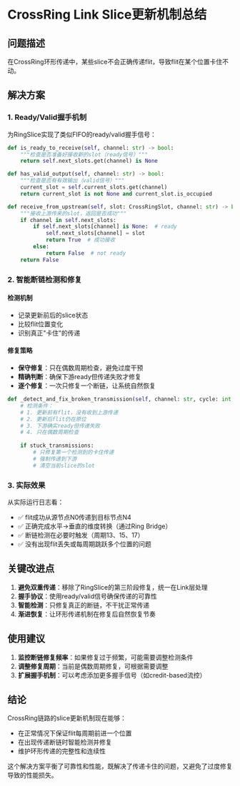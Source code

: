 # CrossRing Link Slice更新机制总结

## 问题描述
在CrossRing环形传递中，某些slice不会正确传递flit，导致flit在某个位置卡住不动。

## 解决方案

### 1. Ready/Valid握手机制
为RingSlice实现了类似FIFO的ready/valid握手信号：

```python
def is_ready_to_receive(self, channel: str) -> bool:
    """检查是否准备好接收新的slot（ready信号）"""
    return self.next_slots.get(channel) is None

def has_valid_output(self, channel: str) -> bool:
    """检查是否有有效输出（valid信号）"""
    current_slot = self.current_slots.get(channel)
    return current_slot is not None and current_slot.is_occupied

def receive_from_upstream(self, slot: CrossRingSlot, channel: str) -> bool:
    """接收上游传来的slot，返回是否成功"""
    if channel in self.next_slots:
        if self.next_slots[channel] is None:  # ready
            self.next_slots[channel] = slot
            return True  # 成功接收
        else:
            return False  # not ready
    return False
```

### 2. 智能断链检测和修复

#### 检测机制
- 记录更新前后的slice状态
- 比较flit位置变化
- 识别真正"卡住"的传递

#### 修复策略
- **保守修复**：只在偶数周期检查，避免过度干预
- **精确判断**：确保下游ready但传递失败才修复
- **逐个修复**：一次只修复一个断链，让系统自然恢复

```python
def _detect_and_fix_broken_transmission(self, channel: str, cycle: int, pre_update_state: dict):
    # 检测条件：
    # 1. 更新前有flit，没有收到上游传递
    # 2. 更新后flit仍在原位
    # 3. 下游确实ready但传递失败
    # 4. 只在偶数周期检查
    
    if stuck_transmissions:
        # 只修复第一个检测到的卡住传递
        # 强制传递到下游
        # 清空当前slice的slot
```

### 3. 实际效果

从实际运行日志看：
- ✅ flit成功从源节点N0传递到目标节点N4
- ✅ 正确完成水平→垂直的维度转换（通过Ring Bridge）
- ✅ 断链检测在必要时触发（周期13、15、17）
- ✅ 没有出现flit丢失或每周期跳跃多个位置的问题

## 关键改进点

1. **避免双重传递**：移除了RingSlice的第三阶段修复，统一在Link层处理
2. **握手协议**：使用ready/valid信号确保传递的可靠性
3. **智能检测**：只修复真正的断链，不干扰正常传递
4. **渐进恢复**：让环形传递机制在修复后自然恢复节奏

## 使用建议

1. **监控断链修复频率**：如果修复过于频繁，可能需要调整检测条件
2. **调整修复周期**：当前是偶数周期修复，可根据需要调整
3. **扩展握手机制**：可以考虑添加更多握手信号（如credit-based流控）

## 结论

CrossRing链路的slice更新机制现在能够：
- 在正常情况下保证flit每周期前进一个位置
- 在出现传递断链时智能检测并修复
- 维护环形传递的完整性和连续性

这个解决方案平衡了可靠性和性能，既解决了传递卡住的问题，又避免了过度修复导致的性能损失。